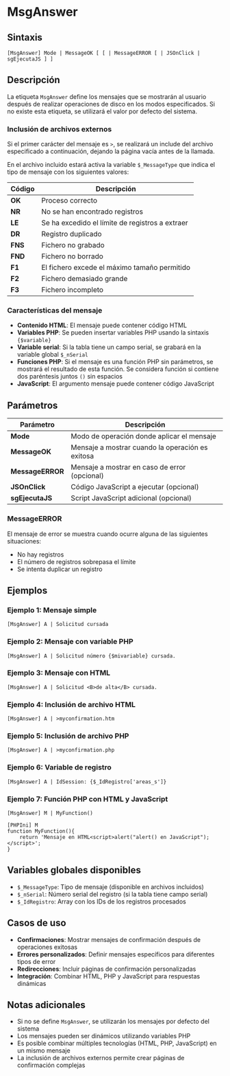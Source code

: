 # MsgAnswer

## Sintaxis

```
[MsgAnswer] Mode | MessageOK [ [ | MessageERROR [ | JSOnClick | sgEjecutaJS ] ]
```

## Descripción

La etiqueta `MsgAnswer` define los mensajes que se mostrarán al usuario después de realizar operaciones de disco en los modos especificados. Si no existe esta etiqueta, se utilizará el valor por defecto del sistema.

### Inclusión de archivos externos

Si el primer carácter del mensaje es `>`, se realizará un include del archivo especificado a continuación, dejando la página vacía antes de la llamada.

En el archivo incluido estará activa la variable `$_MessageType` que indica el tipo de mensaje con los siguientes valores:

| Código | Descripción |
|--------|-------------|
| **OK** | Proceso correcto |
| **NR** | No se han encontrado registros |
| **LE** | Se ha excedido el límite de registros a extraer |
| **DR** | Registro duplicado |
| **FNS** | Fichero no grabado |
| **FND** | Fichero no borrado |
| **F1** | El fichero excede el máximo tamaño permitido |
| **F2** | Fichero demasiado grande |
| **F3** | Fichero incompleto |

### Características del mensaje

- **Contenido HTML**: El mensaje puede contener código HTML
- **Variables PHP**: Se pueden insertar variables PHP usando la sintaxis `{$variable}`
- **Variable serial**: Si la tabla tiene un campo serial, se grabará en la variable global `$_nSerial`
- **Funciones PHP**: Si el mensaje es una función PHP sin parámetros, se mostrará el resultado de esta función. Se considera función si contiene dos paréntesis juntos `()` sin espacios
- **JavaScript**: El argumento mensaje puede contener código JavaScript

## Parámetros

| Parámetro | Descripción |
|-----------|-------------|
| **Mode** | Modo de operación donde aplicar el mensaje |
| **MessageOK** | Mensaje a mostrar cuando la operación es exitosa |
| **MessageERROR** | Mensaje a mostrar en caso de error (opcional) |
| **JSOnClick** | Código JavaScript a ejecutar (opcional) |
| **sgEjecutaJS** | Script JavaScript adicional (opcional) |

### MessageERROR

El mensaje de error se muestra cuando ocurre alguna de las siguientes situaciones:
- No hay registros
- El número de registros sobrepasa el límite
- Se intenta duplicar un registro

## Ejemplos

### Ejemplo 1: Mensaje simple
```
[MsgAnswer] A | Solicitud cursada
```

### Ejemplo 2: Mensaje con variable PHP
```
[MsgAnswer] A | Solicitud número {$mivariable} cursada.
```

### Ejemplo 3: Mensaje con HTML
```
[MsgAnswer] A | Solicitud <B>de alta</B> cursada.
```

### Ejemplo 4: Inclusión de archivo HTML
```
[MsgAnswer] A | >myconfirmation.htm
```

### Ejemplo 5: Inclusión de archivo PHP
```
[MsgAnswer] A | >myconfirmation.php
```

### Ejemplo 6: Variable de registro
```
[MsgAnswer] A | IdSession: {$_IdRegistro['areas_s']}
```

### Ejemplo 7: Función PHP con HTML y JavaScript
```
[MsgAnswer] M | MyFunction()

[PHPIni] M 
function MyFunction(){ 
    return 'Mensaje en HTML<script>alert("alert() en JavaScript");</script>'; 
}
```

## Variables globales disponibles

- `$_MessageType`: Tipo de mensaje (disponible en archivos incluidos)
- `$_nSerial`: Número serial del registro (si la tabla tiene campo serial)
- `$_IdRegistro`: Array con los IDs de los registros procesados

## Casos de uso

- **Confirmaciones**: Mostrar mensajes de confirmación después de operaciones exitosas
- **Errores personalizados**: Definir mensajes específicos para diferentes tipos de error
- **Redirecciones**: Incluir páginas de confirmación personalizadas
- **Integración**: Combinar HTML, PHP y JavaScript para respuestas dinámicas

## Notas adicionales

- Si no se define `MsgAnswer`, se utilizarán los mensajes por defecto del sistema
- Los mensajes pueden ser dinámicos utilizando variables PHP
- Es posible combinar múltiples tecnologías (HTML, PHP, JavaScript) en un mismo mensaje
- La inclusión de archivos externos permite crear páginas de confirmación complejas